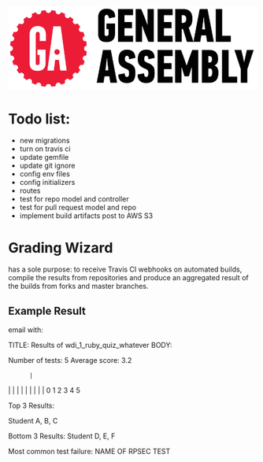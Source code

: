 ![General Assembly Logo](docs/img/GeneralAssembly_logo.png)

# Todo list:
* new migrations
* turn on travis ci
* update gemfile
* update git ignore
* config env files
* config initializers
* routes
* test for repo model and controller
* test for pull request model and repo
* implement build artifacts post to AWS S3

# Grading Wizard
has a sole purpose: to receive Travis CI webhooks on automated builds, compile the results from repositories and produce an aggregated result of the builds from forks and master branches.

## Example Result

email with: 

TITLE: Results of wdi_1_ruby_quiz_whatever
BODY:

Number of tests: 5
Average score: 3.2

          |
  |   |   |
| | | | | | 
0 1 2 3 4 5

Top 3 Results:

Student A, B, C

Bottom 3 Results: 
Student D, E, F

Most common test failure: NAME OF RPSEC TEST